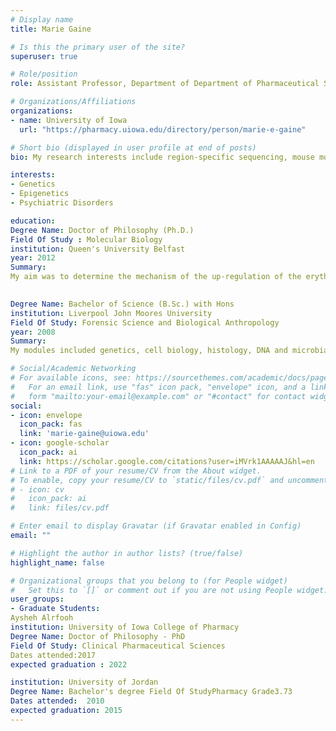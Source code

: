 ```yaml
---
# Display name
title: Marie Gaine

# Is this the primary user of the site?
superuser: true

# Role/position
role: Assistant Professor, Department of Department of Pharmaceutical Sciences and Experimental Therapeutics / Division of Division of Pharmaceutics and Translational Therapeutics

# Organizations/Affiliations
organizations:
- name: University of Iowa 
  url: "https://pharmacy.uiowa.edu/directory/person/marie-e-gaine"

# Short bio (displayed in user profile at end of posts)
bio: My research interests include region-specific sequencing, mouse models for disease using CRISPR.

interests:
- Genetics 
- Epigenetics
- Psychiatric Disorders

education:
Degree Name: Doctor of Philosophy (Ph.D.) 
Field Of Study : Molecular Biology
institution: Queen's University Belfast
year: 2012
Summary:
My aim was to determine the mechanism of the up-regulation of the erythropoietin receptor (EpoR) in acute lymphoblastic leukemia with the TEL-AML1 translocation. Specifically, I investigated DNA methylation, transcription factors and microRNAs in patient samples and cell lines with and without a chromosomal translocation.
  

Degree Name: Bachelor of Science (B.Sc.) with Hons 
institution: Liverpool John Moores University
Field Of Study: Forensic Science and Biological Anthropology
year: 2008
Summary: 
My modules included genetics, cell biology, histology, DNA and microbial forensics including a research project on tissue degradation. I also followed an anthropology route with modules including human physiology, human variation and adaptability, and archaeology. I chose optional modules of forensic photography, law for forensic science and forensic computing.

# Social/Academic Networking
# For available icons, see: https://sourcethemes.com/academic/docs/page-builder/#icons
#   For an email link, use "fas" icon pack, "envelope" icon, and a link in the
#   form "mailto:your-email@example.com" or "#contact" for contact widget.
social:
- icon: envelope
  icon_pack: fas
  link: 'marie-gaine@uiowa.edu'
- icon: google-scholar
  icon_pack: ai
  link: https://scholar.google.com/citations?user=iMVrk1AAAAAJ&hl=en
# Link to a PDF of your resume/CV from the About widget.
# To enable, copy your resume/CV to `static/files/cv.pdf` and uncomment the lines below.
# - icon: cv
#   icon_pack: ai
#   link: files/cv.pdf

# Enter email to display Gravatar (if Gravatar enabled in Config)
email: ""

# Highlight the author in author lists? (true/false)
highlight_name: false

# Organizational groups that you belong to (for People widget)
#   Set this to `[]` or comment out if you are not using People widget.
user_groups:
- Graduate Students:
Aysheh Alrfooh
institution: University of Iowa College of Pharmacy
Degree Name: Doctor of Philosophy - PhD 
Field Of Study: Clinical Pharmaceutical Sciences
Dates attended:2017
expected graduation : 2022

institution: University of Jordan
Degree Name: Bachelor's degree Field Of StudyPharmacy Grade3.73
Dates attended:  2010
expected graduation: 2015
---
```


